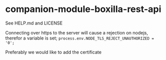 # companion-module-boxilla-rest-api

See HELP.md and LICENSE

Connecting over https to the server will cause a rejection on nodejs, therefor a variable is set;
``` process.env.NODE_TLS_REJECT_UNAUTHORIZED = '0'; ```

Preferably we would like to add the certificate
